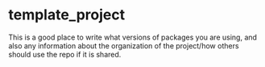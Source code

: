# template_project
This is a good place to write what versions of packages you are using, and also any information about the organization of the project/how others should use the repo if it is shared.
